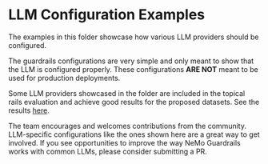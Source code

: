 # LLM Configuration Examples

The examples in this folder showcase how various LLM providers should be configured.

The guardrails configurations are very simple and only meant to show that the LLM is configured properly. These configurations **ARE NOT** meant to be used for production deployments.

Some LLM providers showcased in the folder are included in the topical rails evaluation and achieve good results for the proposed datasets. See the results [here](./../../nemoguardrails/eval/README.md).

The team encourages and welcomes contributions from the community. LLM-specific configurations like the ones shown here are a great way to get involved. If you see opportunities to improve the way NeMo Guardrails works with common LLMs, please consider submitting a PR.
